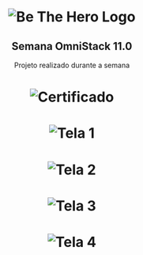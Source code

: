 <h1 align="center">
    <img alt="Be The Hero Logo" src="https://user-images.githubusercontent.com/57417305/79583331-5ad2a400-80a3-11ea-838e-82199a3f5917.png" />
</h1>

<h2 align="center">
    Semana OmniStack 11.0 
</h2>
<p align="center">
    Projeto realizado durante a semana
</p>

<h1 align="center">
    <img alt="Certificado" src="https://user-images.githubusercontent.com/57417305/79583381-6c1bb080-80a3-11ea-8118-9629a0fe57b4.png" />
</h1>

<h1 align="center">
    <img alt="Tela 1" src="https://user-images.githubusercontent.com/57417305/79583715-ccaaed80-80a3-11ea-9ee1-4ea993046612.png" />
</h1>

<h1 align="center">
    <img alt="Tela 2" src="https://user-images.githubusercontent.com/57417305/79583776-dfbdbd80-80a3-11ea-87ee-5a9485a88db8.png" />
</h1>

<h1 align="center">
    <img alt="Tela 3" src="https://user-images.githubusercontent.com/57417305/79583806-ec421600-80a3-11ea-92bd-8231d6166225.png" />
</h1>

<h1 align="center">
    <img alt="Tela 4" src="https://user-images.githubusercontent.com/57417305/79583852-f95f0500-80a3-11ea-9157-63729a12bc8f.png" />
</h1>
